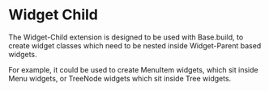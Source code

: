Widget Child
============

The Widget-Child extension is designed to be used with Base.build, to create 
widget classes which need to be nested inside Widget-Parent based widgets.

For example, it could be used to create MenuItem widgets, which sit inside Menu 
widgets, or TreeNode widgets which sit inside Tree widgets.
